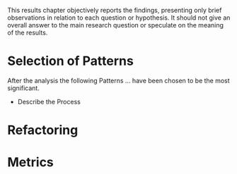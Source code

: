 This results chapter objectively reports the findings, 
	presenting only brief observations in relation to each question or hypothesis. 
It should not give an overall answer to the main research question or speculate on the meaning of the results.

# Selection of Patterns
After the analysis the following Patterns ... have been chosen to be the most significant.
- Describe the Process

# Refactoring

# Metrics
